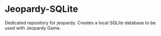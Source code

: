 # Jeopardy-SQLite
Dedicated repository for jeopardy. Creates a local SQLite database to be used with Jeopardy Game.
